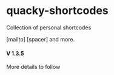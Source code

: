 # quacky-shortcodes
Collection of personal shortcodes 

[mailto] [spacer] and more.

#### V 1.3.5

More details to follow
